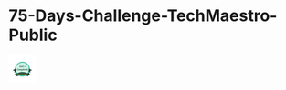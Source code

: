 # 75-Days-Challenge-TechMaestro-Public




<a href="url"><img src="https://github.com/techandhack/images/blob/main/20220323_113132_0000.png" align="left" height="48" width="48" ></a>


